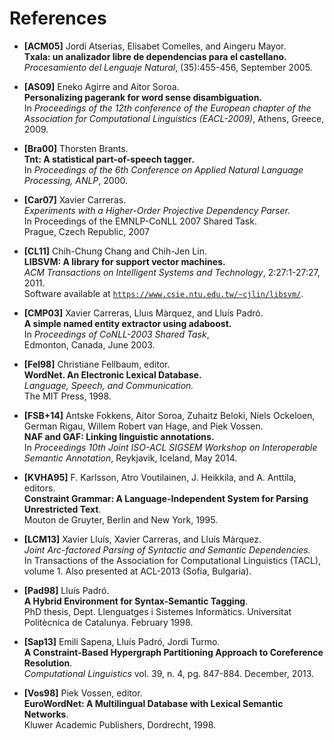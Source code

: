 # References

* __\[ACM05\]__ Jordi Atserias, Elisabet Comelles, and Aingeru Mayor.  
  __Txala: un analizador libre de dependencias para el castellano.__  
  _Procesamiento del Lenguaje Natural_, (35):455-456, September 2005.

* __\[AS09\]__ Eneko Agirre and Aitor Soroa.  
  __Personalizing pagerank for word sense disambiguation.__  
  In _Proceedings of the 12th conference of the European chapter of the Association for Computational Linguistics (EACL-2009)_, Athens, Greece, 2009.

* __\[Bra00\]__ Thorsten Brants.  
  __Tnt: A statistical part-of-speech tagger.__  
  In _Proceedings of the 6th Conference on Applied Natural Language Processing, ANLP_, 2000.

* __\[Car07\]__ Xavier Carreras.  
  _Experiments with a Higher-Order Projective Dependency Parser._  
  In Proceedings of the EMNLP-CoNLL 2007 Shared Task.  
  Prague, Czech Republic, 2007

* __\[CL11\]__ Chih-Chung Chang and Chih-Jen Lin.  
  __LIBSVM: A library for support vector machines.__  
  _ACM Transactions on Intelligent Systems and Technology_, 2:27:1-27:27, 2011.  
   Software available at [`https://www.csie.ntu.edu.tw/~cjlin/libsvm/`](https://www.csie.ntu.edu.tw/~cjlin/libsvm/).

* __\[CMP03\]__ Xavier Carreras, Lluıs Màrquez, and Lluís Padró.  
  __A simple named entity extractor using adaboost.__  
  In _Proceedings of CoNLL-2003 Shared Task_,  
  Edmonton, Canada, June 2003.

* __\[Fel98\]__ Christiane Fellbaum, editor.  
  __WordNet. An Electronic Lexical Database.__    
  _Language, Speech, and Communication._  
  The MIT Press, 1998.

* __\[FSB+14\]__ Antske Fokkens, Aitor Soroa, Zuhaitz Beloki, Niels Ockeloen, German Rigau, Willem Robert van Hage, and Piek Vossen.  
  __NAF and GAF: Linking linguistic annotations.__  
  In _Proceedings 10th Joint ISO-ACL SIGSEM Workshop on Interoperable Semantic Annotation_, Reykjavik, Iceland, May 2014.

* __\[KVHA95\]__ F. Karlsson, Atro Voutilainen, J. Heikkila, and A. Anttila, editors.  
  __Constraint Grammar: A Language-Independent System for Parsing Unrestricted Text__.  
  Mouton de Gruyter, Berlin and New York, 1995.

* __\[LCM13\]__ Xavier Lluís, Xavier Carreras, and Lluís Màrquez.  
  _Joint Arc-factored Parsing of Syntactic and Semantic Dependencies._  
  In Transactions of the Association for Computational Linguistics (TACL), volume 1. Also presented at ACL-2013 (Sofia, Bulgaria).
* __\[Pad98\]__ Lluís Padró.  
  __A Hybrid Environment for Syntax-Semantic Tagging__.  
  PhD thesis, Dept. Llenguatges i Sistemes Informàtics. Universitat Politècnica de Catalunya. February 1998. 

* __\[Sap13\]__ Emili Sapena, Lluís Padró, Jordi Turmo.  
  __A Constraint-Based Hypergraph Partitioning Approach to Coreference Resolution__.  
  _Computational Linguistics_ vol. 39, n. 4, pg. 847-884. December, 2013.

* __\[Vos98\]__ Piek Vossen, editor.   
  __EuroWordNet: A Multilingual Database with Lexical Semantic Networks__.   
  Kluwer Academic Publishers, Dordrecht, 1998.

